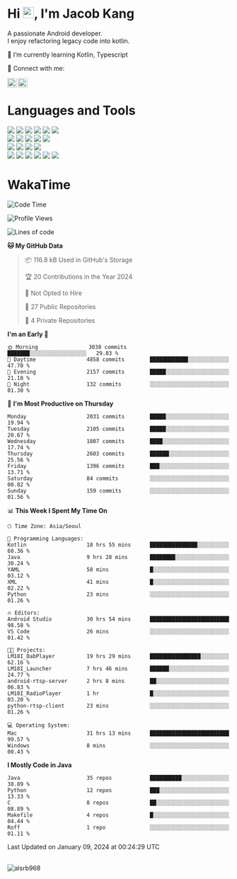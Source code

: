# Hi <img src="https://media.giphy.com/media/hvRJCLFzcasrR4ia7z/giphy.gif" width="25px">, I'm Jacob Kang
A passionate Android developer.
</br>
I enjoy refactoring legacy code into kotlin.

🌱 I’m currently learning Kotlin, Typescript

🤝 Connect with me:

<a href="https://www.linkedin.com/in/minkyu-kang-b7477b1b2/"><img align="left" src="https://raw.githubusercontent.com/yushi1007/yushi1007/main/images/linkedin.svg" alt="Minkyu Kang | LinkedIn" width="21px"/></a>
<a href="https://www.instagram.com/_jacob_kang/"><img align="left" src="https://raw.githubusercontent.com/yushi1007/yushi1007/main/images/instagram.svg" alt="Jacob Kang | Instagram" width="21px"/></a>

</br>

# Languages and Tools

<div align="left">
<img src="https://img.shields.io/badge/java-007396?logo=java&logoColor=white"/>
<img src="https://img.shields.io/badge/kotlin-7F52FF?logo=kotlin&logoColor=white"/>
<img src="https://img.shields.io/badge/python-3776AB?logo=python&logoColor=white"/>
<img src="https://img.shields.io/badge/bash shell-4EAA25?logo=gnubash&logoColor=white"/>
<img src="https://img.shields.io/badge/c-A8B9CC?logo=c&logoColor=white"/>
<img src="https://img.shields.io/badge/c++-00599C?logo=c%2b%2b&logoColor=white"/>
</div>
<div align="left">
<img src="https://img.shields.io/badge/git-F05032?logo=git&logoColor=white"/>
<img src="https://img.shields.io/badge/github-181717?logo=github&logoColor=white"/>
<img src="https://img.shields.io/badge/mysql-4479A1?logo=mysql&logoColor=white"/>
<img src="https://img.shields.io/badge/sqlite-003B57?logo=sqlite&logoColor=white"/>
<img src="https://img.shields.io/badge/amazon AWS-232F3E?logo=amazonaws&logoColor=white"/>
</div>
<div align="left">
<img src="https://img.shields.io/badge/android-3DDC84?logo=android&logoColor=white"/>
<img src="https://img.shields.io/badge/linux-FCC624?logo=linux&logoColor=white"/>
<img src="https://img.shields.io/badge/flask-000000?logo=flask&logoColor=white"/>
<img src="https://img.shields.io/badge/arduino-00979D?logo=arduino&logoColor=white"/>
</div>
<div align="left">
<img src="https://img.shields.io/badge/slack-4A154B?logo=slack&logoColor=white"/>
<img src="https://img.shields.io/badge/notion-000000?logo=notion&logoColor=white"/>
<img src="https://img.shields.io/badge/jira-0052CC?logo=jira&logoColor=white"/>
<img src="https://img.shields.io/badge/postman-FF6C37?logo=postman&logoColor=white"/>
<img src="https://img.shields.io/badge/intellij-000000?logo=intellijidea&logoColor=white"/>
<img src="https://img.shields.io/badge/pycharm-000000?logo=pycharm&logoColor=white"/>
</div>

# WakaTime

<!--START_SECTION:waka-->
![Code Time](http://img.shields.io/badge/Code%20Time-3%2C385%20hrs%2048%20mins-blue)

![Profile Views](http://img.shields.io/badge/Profile%20Views-2-blue)

![Lines of code](https://img.shields.io/badge/From%20Hello%20World%20I%27ve%20Written-6.7%20million%20lines%20of%20code-blue)

**🐱 My GitHub Data** 

> 📦 116.8 kB Used in GitHub's Storage 
 > 
> 🏆 20 Contributions in the Year 2024
 > 
> 🚫 Not Opted to Hire
 > 
> 📜 27 Public Repositories 
 > 
> 🔑 4 Private Repositories 
 > 
**I'm an Early 🐤** 

```text
🌞 Morning                3038 commits        ███████░░░░░░░░░░░░░░░░░░   29.83 % 
🌆 Daytime                4858 commits        ████████████░░░░░░░░░░░░░   47.70 % 
🌃 Evening                2157 commits        █████░░░░░░░░░░░░░░░░░░░░   21.18 % 
🌙 Night                  132 commits         ░░░░░░░░░░░░░░░░░░░░░░░░░   01.30 % 
```
📅 **I'm Most Productive on Thursday** 

```text
Monday                   2031 commits        █████░░░░░░░░░░░░░░░░░░░░   19.94 % 
Tuesday                  2105 commits        █████░░░░░░░░░░░░░░░░░░░░   20.67 % 
Wednesday                1807 commits        ████░░░░░░░░░░░░░░░░░░░░░   17.74 % 
Thursday                 2603 commits        ██████░░░░░░░░░░░░░░░░░░░   25.56 % 
Friday                   1396 commits        ███░░░░░░░░░░░░░░░░░░░░░░   13.71 % 
Saturday                 84 commits          ░░░░░░░░░░░░░░░░░░░░░░░░░   00.82 % 
Sunday                   159 commits         ░░░░░░░░░░░░░░░░░░░░░░░░░   01.56 % 
```


📊 **This Week I Spent My Time On** 

```text
🕑︎ Time Zone: Asia/Seoul

💬 Programming Languages: 
Kotlin                   18 hrs 55 mins      ███████████████░░░░░░░░░░   60.36 % 
Java                     9 hrs 28 mins       ████████░░░░░░░░░░░░░░░░░   30.24 % 
YAML                     58 mins             █░░░░░░░░░░░░░░░░░░░░░░░░   03.12 % 
XML                      41 mins             █░░░░░░░░░░░░░░░░░░░░░░░░   02.22 % 
Python                   23 mins             ░░░░░░░░░░░░░░░░░░░░░░░░░   01.26 % 

🔥 Editors: 
Android Studio           30 hrs 54 mins      █████████████████████████   98.58 % 
VS Code                  26 mins             ░░░░░░░░░░░░░░░░░░░░░░░░░   01.42 % 

🐱‍💻 Projects: 
LM18I_DabPlayer          19 hrs 29 mins      ████████████████░░░░░░░░░   62.16 % 
LM18I_Launcher           7 hrs 46 mins       ██████░░░░░░░░░░░░░░░░░░░   24.77 % 
android-rtsp-server      2 hrs 8 mins        ██░░░░░░░░░░░░░░░░░░░░░░░   06.83 % 
LM18I_RadioPlayer        1 hr                █░░░░░░░░░░░░░░░░░░░░░░░░   03.20 % 
python-rtsp-client       23 mins             ░░░░░░░░░░░░░░░░░░░░░░░░░   01.26 % 

💻 Operating System: 
Mac                      31 hrs 13 mins      █████████████████████████   99.57 % 
Windows                  8 mins              ░░░░░░░░░░░░░░░░░░░░░░░░░   00.43 % 
```

**I Mostly Code in Java** 

```text
Java                     35 repos            ██████████░░░░░░░░░░░░░░░   38.89 % 
Python                   12 repos            ███░░░░░░░░░░░░░░░░░░░░░░   13.33 % 
C                        8 repos             ██░░░░░░░░░░░░░░░░░░░░░░░   08.89 % 
Makefile                 4 repos             █░░░░░░░░░░░░░░░░░░░░░░░░   04.44 % 
Roff                     1 repo              ░░░░░░░░░░░░░░░░░░░░░░░░░   01.11 % 
```




 Last Updated on January 09, 2024 at 00:24:29 UTC
<!--END_SECTION:waka-->

</br>

<div align="left">
<img align="left" src="https://github-readme-stats.vercel.app/api/top-langs?username=alsrb968&show_icons=true&locale=en&layout=compact&theme=dark" alt="alsrb968" />
</div>
